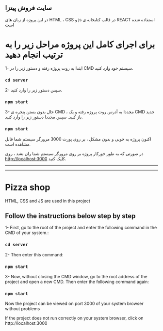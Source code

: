 ## سایت فروش پیتزا 

در این پروژه از زبان های HTML ، CSS و js در قالب کتابخانه ی REACT استفاده شده است

# برای اجرای کامل این پروژه مراحل زیر را به ترتیب انجام دهید

1- ابتدا به روت پروژه رفته و دستور زیر را در CMD سیستم خود وارد کنید.

### `cd server`

2- سپس دستور زیر را وارد کنید.

### `npm start`

3- حال بدون بستن پنجره ی CMD ، مجددا به آدرس روت پروژه رفته و یک CMD جدید باز کنید. سپس مجددا دستور زیر را وارد کنید.

### `npm start`

اکنون پروژه به خوبی و بدون مشکل ، بر روی پورت 3000 مرورگر سیستم شما قابل مشاهده است.

 در صورتی که به طور خورکار پروژه بر روی مرورگر سیستم شما ران نشد ، روی [http://localhost:3000](http://localhost:3000) کلیک کنید.


-----------------------------
-----------------------------

# Pizza shop

HTML, CSS and JS are used in this project

## Follow the instructions below step by step

1- First, go to the root of the project and enter the following command in the CMD of your system.: 

### `cd server`

2- Then enter this command: 

### `npm start`

3- Now, without closing the CMD window, go to the root address of the project and open a new CMD. Then enter the following command again:

### `npm start`

Now the project can be viewed on port 3000 of your system browser without problems

If the project does not run correctly on your system browser, click on http://localhost:3000
